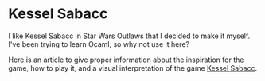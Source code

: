 # Kessel Sabacc

I like Kessel Sabacc in Star Wars Outlaws that I decided to make it myself. I've been
trying to learn Ocaml, so why not use it here?


Here is an article to give proper information about the inspiration for the game, how to play it, and a visual interpretation of the game [Kessel Sabacc](https://www.ign.com/wikis/star-wars-outlaws/Kessel_Sabacc_-_How_to_Play_and_Rewards).

